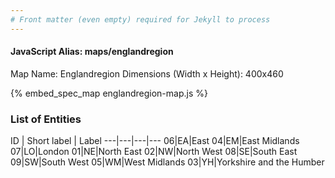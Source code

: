 ```yaml
---
# Front matter (even empty) required for Jekyll to process
---
```


#### JavaScript Alias: maps/englandregion

Map Name: Englandregion
Dimensions (Width x Height): 400x460



{% embed_spec_map englandregion-map.js %}

### List of Entities

ID | Short label | Label
---|---|---|---
06|EA|East
04|EM|East Midlands
07|LO|London
01|NE|North East
02|NW|North West
08|SE|South East
09|SW|South West
05|WM|West Midlands
03|YH|Yorkshire and the Humber

